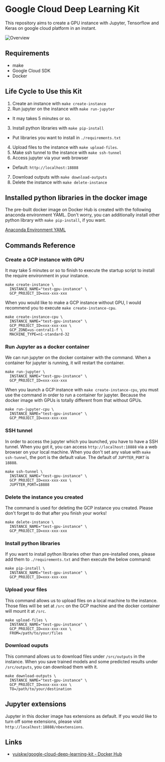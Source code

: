 # Google Cloud Deep Learning Kit

This repository aims to create a GPU instance with Jupyter, Tensorflow and Keras on google cloud platform in an instant.

![Overview](./docs/overview.png)

## Requirements

- make
- Google Cloud SDK
- Docker

## Life Cycle to Use this Kit

1. Create an instance with `make create-instance`
2. Run jupyter on the instance with `make run-jupyter`
  - It may takes 5 minutes or so.
3. Install python libraries with `make pip-install`
  - Put libraries you want to install in `./requirements.txt`
4. Upload files to the instance with `make upload-files`.
5. Make ssh tunnel to the instance with `make ssh-tunnel`
6. Access jupyter via your web browser
  - Default: `http://localhost:18888`
7. Download outputs with `make download-outputs`
8. Delete the instance with `make delete-instance`

## Installed python libraries in the docker image

The pre-built docker image on Docker Hub is created with the following anaconda environment YAML.
Don't worry, you can additionally install other python library with `make pip-install`, if you want.

[Anaconda Environment YAML](./docker/environment-gpu.yml)

## Commands Reference

### Create a GCP instance with GPU

It may take 5 minutes or so to finish to execute the startup script to install the require environment in your instance.

```
make create-instance \
  INSTANCE_NAME="test-gpu-instance" \
  GCP_PROJECT_ID=xxx-xxx-xxx
```

When you would like to make a GCP instance without GPU, I would recommend you to execute `make create-instance-cpu`.

```
make create-instance-cpu \
  INSTANCE_NAME="test-gpu-instance" \
  GCP_PROJECT_ID=xxx-xxx-xxx \
  GCP_ZONE=us-central1-f \
  MACHINE_TYPE=n1-standard-32
```

### Run Jupyter as a docker container

We can run jupyter on the docker container with the command.
When a container for jupyter is running, it will restart the container.

```
make run-jupyter \
  INSTANCE_NAME="test-gpu-instance" \
  GCP_PROJECT_ID=xxx-xxx-xxx
```

When you launch a GCP instance with `make create-instance-cpu`, you must use the command in order to run a container for jupyter.
Because the docker image with GPUs is totally different from that without GPUs.

```
make run-jupyter-cpu \
  INSTANCE_NAME="test-gpu-instance" \
  GCP_PROJECT_ID=xxx-xxx-xxx
```

### SSH tunnel

In order to access the jupyter which you launched, you have to have a SSH tunnel.
When you got it, you can access `http://localhost:18888` via a web browser on your local machine.
When you don't set any value with `make ssh-tunnel`, the port is the default value.
The default of `JUPYTER_PORT` is `18888`.

```
make ssh-tunnel \
  INSTANCE_NAME="test-gpu-instance" \
  GCP_PROJECT_ID=xxx-xxx-xxx \
  JUPYTER_PORT=18888
```

### Delete the instance you created

The command is used for deleting the GCP instance you created.
Please don't forget to do that after you finish your works!

```
make delete-instance \
  INSTANCE_NAME="test-gpu-instance" \
  GCP_PROJECT_ID=xxx-xxx-xxx
```

### Install python libraries

If you want to install python libraries other than pre-installed ones, please add them to `./requirements.txt` and then execute the below command:

```
make pip-install \
  INSTANCE_NAME="test-gpu-instance" \
  GCP_PROJECT_ID=xxx-xxx-xxx
```

### Upload your files

This command allows us to upload files on a local machine to the instance.
Those files will be set at `/src` on the GCP machine and the docker container will mount it at `/src`.

```
make upload-files \
  INSTANCE_NAME="test-gpu-instance" \
  GCP_PROJECT_ID=xxx-xxx-xxx \
  FROM=/path/to/your/files
```

### Download ouputs

This command allows us to download files under `/src/outputs` in the instance.
When you save trained models and some predicted results under `/src/outputs`, you can download them with it.

```
make download-outputs \
  INSTANCE_NAME="test-gpu-instance" \
  GCP_PROJECT_ID=xxx-xxx-xxx \
  TO=/path/to/your/destination
```

## Jupyter extensions

Jupyter in this docker image has extensions as default.
If you would like to turn off some extensions, please visit `http://localhost:18888/nbextensions`.

## Links
- [yuiskw/google\-cloud\-deep\-learning\-kit \- Docker Hub](https://hub.docker.com/r/yuiskw/google-cloud-deep-learning-kit/)
